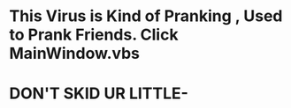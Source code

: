 # This Virus is Kind of Pranking , Used to Prank Friends. Click MainWindow.vbs
# DON'T SKID UR LITTLE-
                                                                       
                                                                       
